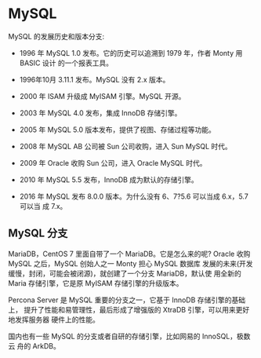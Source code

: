 # MySQL

MySQL 的发展历史和版本分支:

- 1996 年
  MySQL 1.0 发布。它的历史可以追溯到 1979 年，作者 Monty 用 BASIC 设计 的一个报表工具。

- 1996年10月
  3.11.1 发布。MySQL 没有 2.x 版本。
- 2000 年
  ISAM 升级成 MyISAM 引擎。MySQL 开源。
- 2003 年
  MySQL 4.0 发布，集成 InnoDB 存储引擎。
- 2005 年
  MySQL 5.0 版本发布，提供了视图、存储过程等功能。
- 2008 年
  MySQL AB 公司被 Sun 公司收购，进入 Sun MySQL 时代。
- 2009 年
  Oracle 收购 Sun 公司，进入 Oracle MySQL 时代。
- 2010 年
  MySQL 5.5 发布，InnoDB 成为默认的存储引擎。
- 2016 年
  MySQL 发布 8.0.0 版本。为什么没有 6、7?5.6 可以当成 6.x，5.7 可以当 成 7.x。

## MySQL 分支

MariaDB，CentOS 7 里面自带了一个 MariaDB。它是怎么来的呢? Oracle 收购 MySQL 之后，MySQL 创始人之一 Monty 担心 MySQL 数据库 发展的未来(开发缓慢，封闭，可能会被闭源)，就创建了一个分支 MariaDB，默认使 用全新的 Maria 存储引擎，它是原 MyISAM 存储引擎的升级版本。

Percona Server 是 MySQL 重要的分支之一，它基于 InnoDB 存储引擎的基础上， 提升了性能和易管理性，最后形成了增强版的 XtraDB 引擎，可以用来更好地发挥服务器 硬件上的性能。

国内也有一些 MySQL 的分支或者自研的存储引擎，比如网易的 InnoSQL，极数云 舟的 ArkDB。

### 
